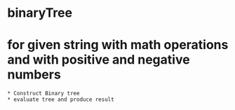 # binaryTree
# for given string with math operations and with positive and negative numbers
	* Construct Binary tree 
	* evaluate tree and produce result 
